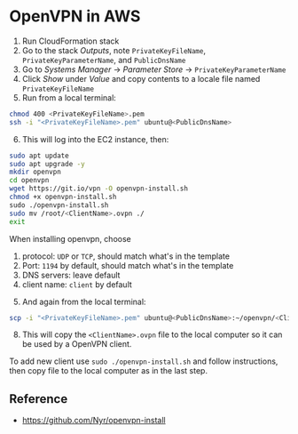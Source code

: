 # OpenVPN in AWS

1. Run CloudFormation stack
2. Go to the stack *Outputs*, note `PrivateKeyFileName`, `PrivateKeyParameterName`, and `PublicDnsName`
3. Go to *Systems Manager* -> *Parameter Store* -> `PrivateKeyParameterName`
4. Click *Show* under *Value* and copy contents to a locale file named `PrivateKeyFileName`
5. Run from a local terminal:

```sh
chmod 400 <PrivateKeyFileName>.pem
ssh -i "<PrivateKeyFileName>.pem" ubuntu@<PublicDnsName>
```

6. This will log into the EC2 instance, then:

```sh
sudo apt update
sudo apt upgrade -y
mkdir openvpn
cd openvpn
wget https://git.io/vpn -O openvpn-install.sh
chmod +x openvpn-install.sh
sudo ./openvpn-install.sh
sudo mv /root/<ClientName>.ovpn ./
exit
```

When installing openvpn, choose
1) protocol: `UDP` or `TCP`, should match what's in the template
2) Port: `1194` by default, should match what's in the template
3) DNS servers: leave default
4) client name: `client` by default

5. And again from the local terminal:

```sh
scp -i "<PrivateKeyFileName>.pem" ubuntu@<PublicDnsName>:~/openvpn/<ClientName>.ovpn ./
```

8. This will copy the `<ClientName>.ovpn` file to the local computer so it can be used by a OpenVPN client.

To add new client use `sudo ./openvpn-install.sh` and follow instructions, then copy file to the local computer
as in the last step.

## Reference

* https://github.com/Nyr/openvpn-install
